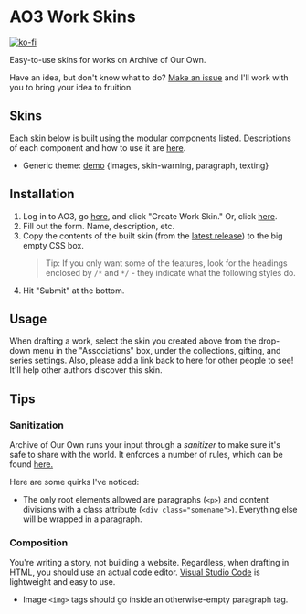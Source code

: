 # AO3 Work Skins

[![ko-fi](https://www.ko-fi.com/img/donate_sm.png)](https://ko-fi.com/O4O6QKLP)

Easy-to-use skins for works on Archive of Our Own.

Have an idea, but don't know what to do? [Make an issue](https://github.com/legowerewolf/AO3-themes/issues/new) and I'll work with you to bring your idea to fruition.

## Skins

Each skin below is built using the modular components listed. Descriptions of each component and how to use it are [here](https://github.com/legowerewolf/AO3-themes/tree/master/src/components).

-   Generic theme: [demo](https://archiveofourown.org/works/16349828) {images, skin-warning, paragraph, texting}

## Installation

1. Log in to AO3, go [here](https://archiveofourown.org/skins?skin_type=WorkSkin), and click "Create Work Skin." Or, click [here](https://archiveofourown.org/skins/new?skin_type=WorkSkin).
2. Fill out the form. Name, description, etc.
3. Copy the contents of the built skin (from the [latest release](https://github.com/legowerewolf/AO3-themes/releases/latest)) to the big empty CSS box.
    > Tip: If you only want some of the features, look for the headings enclosed by `/*` and `*/` - they indicate what the following styles do.
4. Hit "Submit" at the bottom.

## Usage

When drafting a work, select the skin you created above from the drop-down menu in the "Associations" box, under the collections, gifting, and series settings. Also, please add a link back to here for other people to see! It'll help other authors discover this skin.

## Tips

### Sanitization

Archive of Our Own runs your input through a _sanitizer_ to make sure it's safe to share with the world. It enforces a number of rules, which can be found [here.](https://archiveofourown.org/help/html-help.html)

Here are some quirks I've noticed:

-   The only root elements allowed are paragraphs (`<p>`) and content divisions with a class attribute (`<div class="somename">`). Everything else will be wrapped in a paragraph.

### Composition

You're writing a story, not building a website. Regardless, when drafting in HTML, you should use an actual code editor. [Visual Studio Code](https://code.visualstudio.com/) is lightweight and easy to use.

-   Image `<img>` tags should go inside an otherwise-empty paragraph tag.
